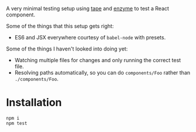 A very minimal testing setup using [tape](https://github.com/substack/tape) and [enzyme](https://github.com/airbnb/enzyme) to test a React component.

Some of the things that this setup gets right:

- ES6 and JSX everywhere courtesy of `babel-node` with presets.

Some of the things I haven't looked into doing yet:

- Watching multiple files for changes and only running the correct test file.
- Resolving paths automatically, so you can do `components/Foo` rather than `./components/Foo`.

# Installation

```node
npm i
npm test
```
